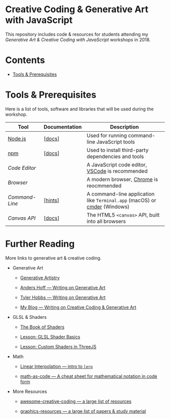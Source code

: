 # Creative Coding & Generative Art with JavaScript

This repository includes code & resources for students attending my *Generative Art & Creative Coding with JavaScript* workshops in 2018.

# Contents

- [Tools & Prerequisites](#tools--prerequisites)


# Tools & Prerequisites

Here is a list of tools, software and libraries that will be used during the workshop.

| Tool | Documentation | Description |
|---|---|---|
| [Node.js](https://nodejs.org/en/) | [[docs](https://nodejs.org/dist/latest-v8.x/docs/api/)] | Used for running command-line JavaScript tools
| [npm](https://npmjs.com/) | [[docs](https://nodejs.org/dist/latest-v8.x/docs/api/)] | Used to install third-party dependencies and tools
| *Code Editor* | | A JavaScript code editor, [VSCode](https://code.visualstudio.com/) is recommended
| *Browser* |  | A modern browser, [Chrome](https://www.google.com/chrome/) is reocmmended
| *Command-Line* | [[hints](#command-line-tips)] | A command-line application like `Terminal.app` (macOS) or [cmder](http://cmder.net/) (Windows)
| *Canvas API* | [[docs](https://developer.mozilla.org/kab/docs/Web/API/Canvas_API)] | The HTML5 `<canvas>` API, built into all browsers 



<!-- - [Node.js](https://nodejs.org/en/) [[docs](https://nodejs.org/dist/latest-v8.x/docs/api/)]

  - Will be used for running command-line JavaScript tools

- [npm](https://www.npmjs.com/) [[docs](https://docs.npmjs.com/)]

  - Will be used to install third-party dependencies and tools

- A Command-Line Application [[tips](#tips-for-using-the-command-line)]

  - e.g. `Terminal.app` in macOS or [cmder](http://cmder.net/) in Windows

- Canvas API [[docs](https://developer.mozilla.org/kab/docs/Web/API/Canvas_API)] 

  - 2D and WebGL features on the HTML5 `<canvas>` tag, built-into all browsers

- [`canvas-sketch`](https://github.com/mattdesl/canvas-sketch/) [[docs](https://github.com/mattdesl/canvas-sketch/tree/master/docs)]

  - A development tool for Generative Art

- [`canvas-sketch-util`](https://github.com/mattdesl/canvas-sketch-util/) [[docs](https://github.com/mattdesl/canvas-sketch-util/tree/master/docs)]

  - Utilities for Math & Random Number Generation

- [ThreeJS](https://threejs.org/) [[docs](https://threejs.org/docs/)]

  - A Rendering Engine for WebGL -->


# Further Reading

More links to generative art & creative coding.

- Generative Art

  - [Generative Artistry](https://generativeartistry.com/)

  - [Anders Hoff — Writing on Generative Art](https://inconvergent.net/#writing)

  - [Tyler Hobbs — Writing on Generative Art](http://www.tylerlhobbs.com/writings)

  - [My Blog — Writing on Creative Coding & Generative Art](https://mattdesl.svbtle.com/)

- GLSL & Shaders

  - [The Book of Shaders](https://thebookofshaders.com/)

  - [Lesson: GLSL Shader Basics](https://github.com/Jam3/jam3-lesson-webgl-shader-intro)

  - [Lesson: Custom Shaders in ThreeJS](https://github.com/Jam3/jam3-lesson-webgl-shader-threejs)

- Math

  - [Linear Interpolation — intro to `lerp`](https://mattdesl.svbtle.com/linear-interpolation)

  - [math-as-code — A cheat sheet for mathematical notation in code form](https://github.com/Jam3/math-as-code)

- More Resources

  - [awesome-creative-coding — a large list of resources](https://github.com/terkelg/awesome-creative-coding)

  - [graphics-resources — a large list of papers & study material](https://github.com/mattdesl/graphics-resources)